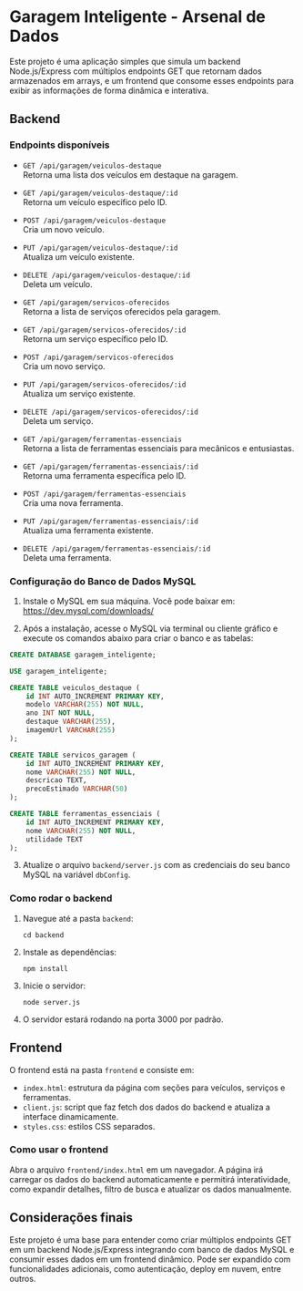 # Garagem Inteligente - Arsenal de Dados

Este projeto é uma aplicação simples que simula um backend Node.js/Express com múltiplos endpoints GET que retornam dados armazenados em arrays, e um frontend que consome esses endpoints para exibir as informações de forma dinâmica e interativa.

## Backend

### Endpoints disponíveis

- `GET /api/garagem/veiculos-destaque`  
  Retorna uma lista dos veículos em destaque na garagem.  
- `GET /api/garagem/veiculos-destaque/:id`  
  Retorna um veículo específico pelo ID.  
- `POST /api/garagem/veiculos-destaque`  
  Cria um novo veículo.  
- `PUT /api/garagem/veiculos-destaque/:id`  
  Atualiza um veículo existente.  
- `DELETE /api/garagem/veiculos-destaque/:id`  
  Deleta um veículo.

- `GET /api/garagem/servicos-oferecidos`  
  Retorna a lista de serviços oferecidos pela garagem.  
- `GET /api/garagem/servicos-oferecidos/:id`  
  Retorna um serviço específico pelo ID.  
- `POST /api/garagem/servicos-oferecidos`  
  Cria um novo serviço.  
- `PUT /api/garagem/servicos-oferecidos/:id`  
  Atualiza um serviço existente.  
- `DELETE /api/garagem/servicos-oferecidos/:id`  
  Deleta um serviço.

- `GET /api/garagem/ferramentas-essenciais`  
  Retorna a lista de ferramentas essenciais para mecânicos e entusiastas.  
- `GET /api/garagem/ferramentas-essenciais/:id`  
  Retorna uma ferramenta específica pelo ID.  
- `POST /api/garagem/ferramentas-essenciais`  
  Cria uma nova ferramenta.  
- `PUT /api/garagem/ferramentas-essenciais/:id`  
  Atualiza uma ferramenta existente.  
- `DELETE /api/garagem/ferramentas-essenciais/:id`  
  Deleta uma ferramenta.

### Configuração do Banco de Dados MySQL

1. Instale o MySQL em sua máquina. Você pode baixar em: https://dev.mysql.com/downloads/

2. Após a instalação, acesse o MySQL via terminal ou cliente gráfico e execute os comandos abaixo para criar o banco e as tabelas:

```sql
CREATE DATABASE garagem_inteligente;

USE garagem_inteligente;

CREATE TABLE veiculos_destaque (
    id INT AUTO_INCREMENT PRIMARY KEY,
    modelo VARCHAR(255) NOT NULL,
    ano INT NOT NULL,
    destaque VARCHAR(255),
    imagemUrl VARCHAR(255)
);

CREATE TABLE servicos_garagem (
    id INT AUTO_INCREMENT PRIMARY KEY,
    nome VARCHAR(255) NOT NULL,
    descricao TEXT,
    precoEstimado VARCHAR(50)
);

CREATE TABLE ferramentas_essenciais (
    id INT AUTO_INCREMENT PRIMARY KEY,
    nome VARCHAR(255) NOT NULL,
    utilidade TEXT
);
```

3. Atualize o arquivo `backend/server.js` com as credenciais do seu banco MySQL na variável `dbConfig`.

### Como rodar o backend

1. Navegue até a pasta `backend`:
   ```
   cd backend
   ```
2. Instale as dependências:
   ```
   npm install
   ```
3. Inicie o servidor:
   ```
   node server.js
   ```
4. O servidor estará rodando na porta 3000 por padrão.

## Frontend

O frontend está na pasta `frontend` e consiste em:

- `index.html`: estrutura da página com seções para veículos, serviços e ferramentas.
- `client.js`: script que faz fetch dos dados do backend e atualiza a interface dinamicamente.
- `styles.css`: estilos CSS separados.

### Como usar o frontend

Abra o arquivo `frontend/index.html` em um navegador. A página irá carregar os dados do backend automaticamente e permitirá interatividade, como expandir detalhes, filtro de busca e atualizar os dados manualmente.

## Considerações finais

Este projeto é uma base para entender como criar múltiplos endpoints GET em um backend Node.js/Express integrando com banco de dados MySQL e consumir esses dados em um frontend dinâmico. Pode ser expandido com funcionalidades adicionais, como autenticação, deploy em nuvem, entre outros.
